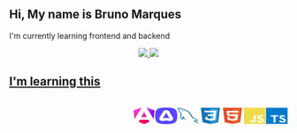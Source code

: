 ## Hi, My name is Bruno Marques
I'm currently learning frontend and backend

<div align="center">
  <a href="https://github.com/brunomarques">
  <img height="170em" src="https://github-readme-stats.vercel.app/api?username=rengasther-brn&show_icons=true&theme=dracula&include_all_commits=true&count_private=true"/>
  <img height="170em" src="https://github-readme-stats.vercel.app/api/top-langs/?username=rengasther-brn&layout=compact&langs_count=7&theme=dracula"/>
</div>

## I'm learning this  
<div style="display: inline_block"><br>
  <img align="right" alt="BrN-Ts" height="30" width="40" src="https://raw.githubusercontent.com/devicons/devicon/master/icons/typescript/typescript-plain.svg">
  <img align="right" alt="BrN-Js" height="30" width="40" src="https://raw.githubusercontent.com/devicons/devicon/master/icons/javascript/javascript-plain.svg">
  <img align="right" alt="BrN-HTML" height="30" width="40" src="https://raw.githubusercontent.com/devicons/devicon/master/icons/html5/html5-original.svg">
  <img align="right" alt="BrN-CSS" height="30" width="40" src="https://raw.githubusercontent.com/devicons/devicon/master/icons/css3/css3-original.svg">
  <img align="right" alt="BrN-MySQL" height="30" width="40" src="https://github.com/devicons/devicon/blob/master/icons/mysql/mysql-plain.svg">
  <img align="right" alt="BrN-AnodisJS" height="30" width="40" src="https://github.com/devicons/devicon/blob/master/icons/adonisjs/adonisjs-original.svg">
  <img align="right" alt="BrN-Angular" height="30" width="40" src="https://github.com/devicons/devicon/blob/master/icons/angular/angular-original.svg">
 </div>
